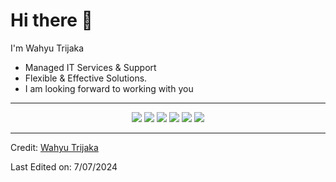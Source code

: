 
# Hi there 👋 
I'm Wahyu Trijaka

-  Managed IT Services & Support
-  Flexible & Effective Solutions.
-  I am looking forward to working with you
____

<p align="center">
<a href="https://t.me/wahyutrijaka"><img src="https://img.shields.io/badge/telegram-%230077B5.svg?&style=for-the-badge&logo=telegram&logoColor=white"/></a>
<a href="https://www.linkedin.com/in/wahyutrijaka/"><img src="https://img.shields.io/badge/LinkedIn-0077B5?style=for-the-badge&logo=linkedin&logoColor=white"/></a>
<a href="https://twitter.com/TrijakaWahyu"><img src="https://img.shields.io/badge/Twitter-1DA1F2?style=for-the-badge&logo=twitter&logoColor=white"/></a>
<a href="https://www.youtube.com/channel/UC2e2Ag_4j5RcspM1r1-WX8Q"><img src="https://img.shields.io/badge/YouTube-FF0000?style=for-the-badge&logo=youtube&logoColor=white"/></a>
<a href="https://www.instagram.com/wahyu.trijaka "><img src="https://img.shields.io/badge/Instagram-fbad50?style=for-the-badge&logo=instagram&logoColor=white"/></a>
<a href="https://web.facebook.com/wahyutrijaka1992 "><img src="https://img.shields.io/badge/Facebook-1877F2?style=for-the-badge&logo=facebook&logoColor=white"/></a>

____



Credit: [Wahyu Trijaka](https://github.com/wahyutrijaka)

Last Edited on: 7/07/2024
